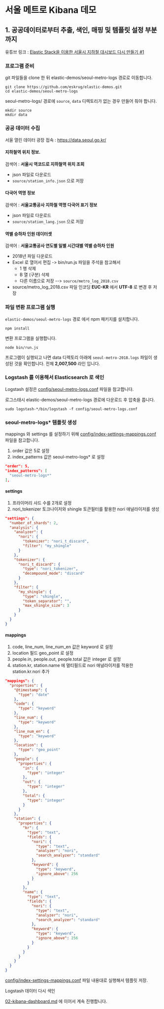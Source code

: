 # 서울 메트로 Kibana 데모

## 1. 공공데이터로부터 추출, 색인, 매핑 및 템플릿 설정 부분까지

유튜브 링크 : [Elastic Stack을 이용한 서울시 지하철 대시보드 다시 만들기 #1](https://www.youtube.com/watch?v=ypsEZXVYLo4&list=PLhFRZgJc2afqxJx0RBKkYUxSUDJNusXPl)

### 프로그램 준비

git 파일들을 clone 한 뒤 elastic-demos/seoul-metro-logs 경로로 이동합니다.
```
git clone https://github.com/eskrug/elastic-demos.git
cd elastic-demos/seoul-metro-logs
```

seoul-metro-logs/ 경로에 `source`, `data` 디렉토리가 없는 경우 만들어 줘야 합니다.
```
mkdir source
mkdir data
```

### 공공 데이터 수집 

서울 열린 데이터 광장 접속 : https://data.seoul.go.kr/

<!-- kim*****1 / 8+!!  -->

#### 지하철역 위치 정보.

검색어 : **서울시 역코드로 지하철역 위치 조회**

- json 파일로 다운로드 
- `source/station_info.json` 으로 저장

#### 다국어 역명 정보

검색어 : **서울교통공사 지하철 역명 다국어 표기 정보**

- json 파일로 다운로드
- `source/station_lang.json` 으로 저장

#### 역별 승하차 인원 데이터셋

검색어 : **서울교통공사 연도별 일별 시간대별 역별 승하차 인원**

- 2018년 파일 다운로드
- Excel 로 열어서 편집 -> bin/run.js 파일을 주석을 참고해서
  - 1 행 삭제
  - B 열 (구분) 삭제
  - 다른 이름으로 저장 --> `source/metro_log_2018.csv`
- source/metro_log_2018.csv 파일 인코딩 **EUC-KR** 에서 **UTF-8** 로 변경 후 저장

### 파일 변환 프로그램 실행

`elastic-demos/seoul-metro-logs` 경로 에서 npm 패키지를 설치합니다.
```
npm install
```

변환 프로그램을 실행합니다.
```
node bin/run.js
```

프로그램이 실행되고 나면 data 디렉토리 아래에 `seoul-metro-2018.logs` 파일이 생성된 것을 확인합니다.
전체 **2,007,500** 라인 입니다.

### Logstash 를 이용해서 Elasticsearch 로 색인

Logstash 설정은 [config/seoul-metro-logs.conf](config/seoul-metro-logs.conf) 파일을 참고합니다.

로그스태시 elastic-demos/seoul-metro-logs 경로에 다운로드 후 압축을 풉니다.

```
sudo logstash-*/bin/logstash -f config/seoul-metro-logs.conf
```

### seoul-metro-logs* 템플릿 생성

mappings 와 settings 를 설정하기 위해 [config/index-settings-mappings.conf](config/index-settings-mappings.conf) 파일을 참고합니다.

1. order 값은 5로 설정
2. index_patterns 값은 seoul-metro-logs* 로 설정
```json
"order": 5,
"index_patterns": [
  "seoul-metro-logs*"
],
```

#### settings

1. 프라이머리 샤드 수를 2개로 설정
2. nori_tokenizer 토크나이저와 shingle 토큰필터를 활용한 nori 애널라이저를 생성
```json
"settings": {
  "number_of_shards": 2,
  "analysis": {
    "analyzer": {
      "nori": {
        "tokenizer": "nori_t_discard",
        "filter": "my_shingle"
      }
    },
    "tokenizer": {
      "nori_t_discard": {
        "type": "nori_tokenizer",
        "decompound_mode": "discard"
      }
    },
    "filter": {
      "my_shingle": {
        "type": "shingle",
        "token_separator": "",
        "max_shingle_size": 3
      }
    }
  }
}
```

#### mappings

1. code, line_num, line_num_en 값은 keyword 로 설정
2. location 필드 geo_point 로 설정
3. people.in, people.out, people.total 값은 integer 로 설정
4. station.kr, station.name 에 멀티필드로 nori 애널라이저를 적용한 station.kr.nori 추가

```json
"mappings": {
  "properties": {
    "@timestamp": {
      "type": "date"
    },
    "code": {
      "type": "keyword"
    },
    "line_num": {
      "type": "keyword"
    },
    "line_num_en": {
      "type": "keyword"
    },
    "location": {
      "type": "geo_point"
    },
    "people": {
      "properties": {
        "in": {
          "type": "integer"
        },
        "out": {
          "type": "integer"
        },
        "total": {
          "type": "integer"
        }
      }
    },
    "station": {
      "properties": {
        "kr": {
          "type": "text",
          "fields": {
            "nori": {
              "type": "text",
              "analyzer": "nori",
              "search_analyzer": "standard"
            },
            "keyword": {
              "type": "keyword",
              "ignore_above": 256
            }
          }
        },
        "name": {
          "type": "text",
          "fields": {
            "nori": {
              "type": "text",
              "analyzer": "nori",
              "search_analyzer": "standard"
            },
            "keyword": {
              "type": "keyword",
              "ignore_above": 256
            }
          }
        }
      }
    }
  }
}
```

[config/index-settings-mappings.conf](config/index-settings-mappings.conf) 파일 내용대로 실행해서 템플릿 저장.

Logstash 데이터 다시 색인

[02-kibana-dashboard.md](02-kibana-dashboard.md) 에 이어서 계속 진행합니다.